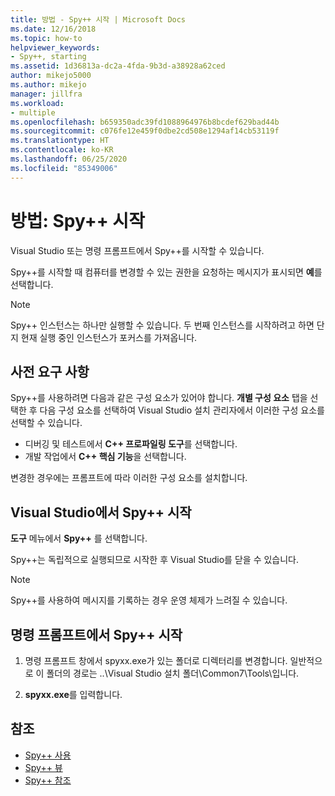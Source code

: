 ```yaml
---
title: 방법 - Spy++ 시작 | Microsoft Docs
ms.date: 12/16/2018
ms.topic: how-to
helpviewer_keywords:
- Spy++, starting
ms.assetid: 1d36813a-dc2a-4fda-9b3d-a38928a62ced
author: mikejo5000
ms.author: mikejo
manager: jillfra
ms.workload:
- multiple
ms.openlocfilehash: b659350adc39fd1088964976b8bcdef629bad44b
ms.sourcegitcommit: c076fe12e459f0dbe2cd508e1294af14cb53119f
ms.translationtype: HT
ms.contentlocale: ko-KR
ms.lasthandoff: 06/25/2020
ms.locfileid: "85349006"
---
```

# <a name="how-to-start-spy"></a>방법: Spy++ 시작

Visual Studio 또는 명령 프롬프트에서 Spy++를 시작할 수 있습니다.

 Spy++를 시작할 때 컴퓨터를 변경할 수 있는 권한을 요청하는 메시지가 표시되면 **예**를 선택합니다.

> [!NOTE]
> Spy++ 인스턴스는 하나만 실행할 수 있습니다. 두 번째 인스턴스를 시작하려고 하면 단지 현재 실행 중인 인스턴스가 포커스를 가져옵니다.

## <a name="prerequisites"></a>사전 요구 사항

Spy++를 사용하려면 다음과 같은 구성 요소가 있어야 합니다. **개별 구성 요소** 탭을 선택한 후 다음 구성 요소를 선택하여 Visual Studio 설치 관리자에서 이러한 구성 요소를 선택할 수 있습니다.

* 디버깅 및 테스트에서 **C++ 프로파일링 도구**를 선택합니다.
* 개발 작업에서 **C++ 핵심 기능**을 선택합니다.

변경한 경우에는 프롬프트에 따라 이러한 구성 요소를 설치합니다.

## <a name="start-spy-from-visual-studio"></a>Visual Studio에서 Spy++ 시작

**도구** 메뉴에서 **Spy++** 를 선택합니다.

Spy++는 독립적으로 실행되므로 시작한 후 Visual Studio를 닫을 수 있습니다.

> [!NOTE]
> Spy++를 사용하여 메시지를 기록하는 경우 운영 체제가 느려질 수 있습니다.

## <a name="start-spy-at-a-command-prompt"></a>명령 프롬프트에서 Spy++ 시작

1. 명령 프롬프트 창에서 spyxx.exe가 있는 폴더로 디렉터리를 변경합니다. 일반적으로 이 폴더의 경로는 ..\\Visual Studio 설치 폴더\Common7\Tools\\입니다.

2. **spyxx.exe**를 입력합니다.

## <a name="see-also"></a>참조
- [Spy++ 사용](../debugger/using-spy-increment.md)
- [Spy++ 뷰](../debugger/spy-increment-views.md)
- [Spy++ 참조](../debugger/spy-increment-reference.md)
